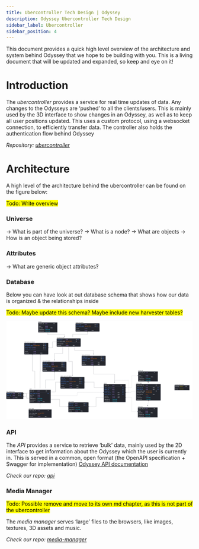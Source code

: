 ```yaml
---
title: Ubercontroller Tech Design | Odyssey
description: Odyssey Ubercontroller Tech Design
sidebar_label: Ubercontroller
sidebar_position: 4
---
```

This document provides a quick high level overview of the architecture and system behind Odyssey that we hope to be building with you. This is a living document that will be updated and expanded, so keep and eye on it!

#  Introduction
The _ubercontroller_ provides a service for real time updates of data. Any changes to the Odysseys are ‘pushed’ to all the clients/users. This is mainly used by the 3D interface to show changes in an Odyssey, as well as to keep all user positions updated. This uses a custom protocol, using a websocket connection, to efficiently transfer data. The controller also holds the authentication flow behind Odyssey

*Repository: [ubercontroller]([https://github.com/momentum-xyz/ubercontroller](https://github.com/momentum-xyz/ubercontroller))*

# Architecture 
A high level of the architecture behind the ubercontroller can be found on the figure below:

<mark>Todo: Write overview</mark>

### Universe

-> What is part of the universe?
-> What is a node?
-> What are objects
-> How is an object being stored?

### Attributes

-> What are generic object attributes?

### Database
Below you can have look at out database schema that shows how our data is organized & the relationships inside

<mark>Todo: Maybe update this schema? Maybe include new harvester tables?</mark>

![Odyssey database schema](img/db_schema.png)

### API
The _API_ provides a service to retrieve ‘bulk’ data, mainly used by the 2D interface to get information about the Odyssey which the user is currently in. This is served in a common, open format (the OpenAPI specification + Swagger for implementation) [Odyssey API documentation](https://discover.odyssey.org/api/develop/)

*Check our repo: [api]([https://github.com/momentum-xyz/ui-client](https://github.com/momentum-xyz/ui-client/tree/develop/packages/app/src/api))*

### Media Manager
<mark>Todo: Possible remove and move to its own md chapter, as this is not part of the ubercontroller</mark>

The _media manager_ serves ‘large’ files to the browsers, like images, textures, 3D assets and music.

*Check our repo: [media-manager](https://github.com/momentum-xyz/media-manager)*




